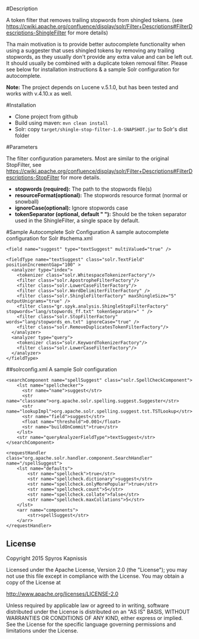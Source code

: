 #Description

A token filter that removes trailing stopwords from shingled tokens. (see https://cwiki.apache.org/confluence/display/solr/Filter+Descriptions#FilterDescriptions-ShingleFilter for more details)

Tha main motivation is to provide better autocomplete functionality when using a suggester that uses shingled tokens by removing any trailing stopwords, as they usually don't provide any extra value and can be left out. It should usually be combined with a duplicate token removal filter. Please see below for installation instructions & a sample Solr configuration for autocomplete.

**Note:** The project depends on Lucene v.5.1.0, but has been tested and works with v.4.10.x as well.

#Installation

- Clone project from github
- Build using maven: `mvn clean install`
- Solr: copy `target/shingle-stop-filter-1.0-SNAPSHOT.jar` to Solr's dist folder

#Parameters

The filter configuration parameters. Most are similar to the original StopFilter, see https://cwiki.apache.org/confluence/display/solr/Filter+Descriptions#FilterDescriptions-StopFilter for more details.
- **stopwords (required):** The path to the stopwords file(s)
- **resourceFormat(optional):** The stopwords resource format (normal or snowball)
- **ignoreCase(optional):** Ignore stopwords case
- **tokenSeparator (optional, default " "):** Should be the token separator used in the ShingleFilter, a single space by default.

#Sample Autocomplete Solr Configuration
A sample autocomplete configuration for Solr
#schema.xml

```
<field name="suggest" type="textSuggest" multiValued="true" />

<fieldType name="textSuggest" class="solr.TextField" positionIncrementGap="100" >
  <analyzer type="index">
    <tokenizer class="solr.WhitespaceTokenizerFactory"/>
    <filter class="solr.ApostropheFilterFactory"/>
    <filter class="solr.LowerCaseFilterFactory"/>
    <filter class="solr.WordDelimiterFilterFactory" />
    <filter class="solr.ShingleFilterFactory" maxShingleSize="5" outputUnigrams="true" />
    <filter class="gr.spyk.analysis.ShingleStopFilterFactory" stopwords="lang/stopwords_ff.txt" tokenSeparator=" " />
    <filter class="solr.StopFilterFactory" words="lang/stopwords_en.txt" ignoreCase="true" />
    <filter class="solr.RemoveDuplicatesTokenFilterFactory"/>
  </analyzer>
  <analyzer type="query">
    <tokenizer class="solr.KeywordTokenizerFactory"/>
    <filter class="solr.LowerCaseFilterFactory"/>
  </analyzer>
</fieldType>
```
##solrconfig.xml
A sample Solr configuration
```
<searchComponent name="spellSuggest" class="solr.SpellCheckComponent">
    <lst name="spellchecker">
      <str name="name">suggest</str>
      <str name="classname">org.apache.solr.spelling.suggest.Suggester</str>
      <str name="lookupImpl">org.apache.solr.spelling.suggest.tst.TSTLookup</str>
      <str name="field">suggest</str>
      <float name="threshold">0.001</float>
      <str name="buildOnCommit">true</str>
    </lst>
    <str name="queryAnalyzerFieldType">textSuggest</str>
</searchComponent>

<requestHandler class="org.apache.solr.handler.component.SearchHandler" name="/spellSuggest">
    <lst name="defaults">
        <str name="spellcheck">true</str>
        <str name="spellcheck.dictionary">suggest</str>
        <str name="spellcheck.onlyMorePopular">true</str>
        <str name="spellcheck.count">5</str>
        <str name="spellcheck.collate">false</str>
        <str name="spellcheck.maxCollations">5</str>
    </lst>
    <arr name="components">
        <str>spellSuggest</str>
    </arr>
</requestHandler>
```

License
----

Copyright 2015 Spyros Kapnissis

Licensed under the Apache License, Version 2.0 (the "License");
you may not use this file except in compliance with the License.
You may obtain a copy of the License at

   http://www.apache.org/licenses/LICENSE-2.0

Unless required by applicable law or agreed to in writing, software
distributed under the License is distributed on an "AS IS" BASIS,
WITHOUT WARRANTIES OR CONDITIONS OF ANY KIND, either express or implied.
See the License for the specific language governing permissions and
limitations under the License.

